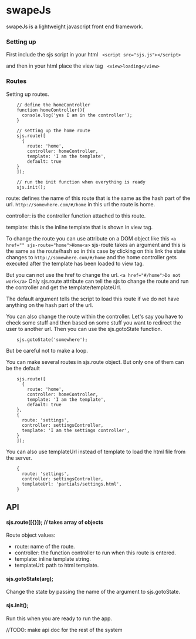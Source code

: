 # swapeJs
swapeJs is a lightweight javascript front end framework.

### Setting up
First include the sjs script in your html `` <script src="sjs.js"></script>``

and then in your html place the view tag `` <view>loading</view>``

### Routes
Setting up routes.

```
    // define the homeController
    function homeController(){
      console.log('yes I am in the controller');
    }

    // setting up the home route
    sjs.route([
      {
        route: 'home',
        controller: homeController,
        template: 'I am the template',
        default: true
    }
    ]);

    // run the init function when everything is ready
    sjs.init();
```

route: defines the name of this route that is the same as the hash part of 
the url. ``http://somewhere.com/#/home`` in this url the route is home.

controller: is the controller function attached to this route.

template: this is the inline template that is shown in view tag.

To change the route you can use attribute on a DOM object
like this ``<a href="" sjs-route="home">Home<a>``  sjs-route takes an argument and this is the same as the route/hash  so in this case by clicking on this link 
the state changes to  ``http://somewhere.com/#/home`` and the home controller gets executed after the template has been loaded to view tag.

But you can not use the href to change the url. ``<a href="#/home">Do not work</a>`` Only sjs.route attribute can tell the sjs to change the route and run the controller and get the template/templateUrl.

The default argument tells the script to load this route if we do not have anything on the hash part of the url.

You can also change the route within the controller. Let's say you have to check some stuff and then based on some stuff you want to redirect the user to another url. Then you can use the sjs.gotoState function.

```
    sjs.gotoState('somewhere');
```

But be careful not to make a loop.

You can make several routes in sjs.route object. But only one of them can be the default

```
    sjs.route([
      {
        route: 'home',
        controller: homeController,
        template: 'I am the template',
        default: true
    },
    {
      route: 'settings',
      controller: settingsController,
      template: 'I am the settings controller',
    }
    ]);
```

You can also use templateUrl instead of template to load the html file from the server.

```
    {
      route: 'settings',
      controller: settingsController,
      templateUrl: 'partials/settings.html',
    }
```

## API
#### sjs.route([{}]); // takes array of objects
Route object values:
- route: name of the route.
- controller: the function controller to run when this route is entered.
- template: inline template string.
- templateUrl: path to html template.

#### sjs.gotoState(arg);
Change the state by passing the name of the argument to sjs.gotoState.

#### sjs.init();
Run this when you are ready to run the app.

//TODO: make api doc for the rest of the system
